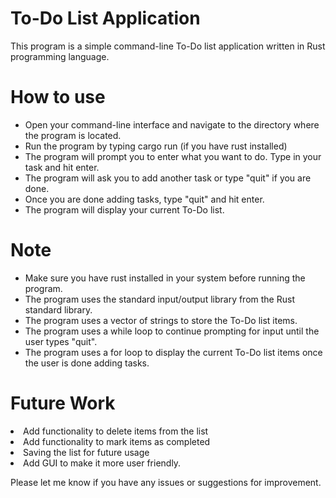 <h1>To-Do List Application</h1>
This program is a simple command-line To-Do list application written in Rust programming language.

<h1>How to use</h1>
<ul>
<li>Open your command-line interface and navigate to the directory where the program is located.</li>
<li>Run the program by typing cargo run (if you have rust installed)</li>
<li>The program will prompt you to enter what you want to do. Type in your task and hit enter.</li>
<li>The program will ask you to add another task or type "quit" if you are done.</li>
<li>Once you are done adding tasks, type "quit" and hit enter.</li>
<li>The program will display your current To-Do list.</li>
</ul>


<h1>Note</h1>
<ul>
<li>Make sure you have rust installed in your system before running the program.</li>
<li>The program uses the standard input/output library from the Rust standard library.</li>
<li>The program uses a vector of strings to store the To-Do list items.</li>
<li>The program uses a while loop to continue prompting for input until the user types "quit".</li>
<li>The program uses a for loop to display the current To-Do list items once the user is done adding tasks.</li>
</ul>
<h1>Future Work</h1>
<li>Add functionality to delete items from the list</li>
<li>Add functionality to mark items as completed</li>
<li>Saving the list for future usage</li>
<li>Add GUI to make it more user friendly.</li>

Please let me know if you have any issues or suggestions for improvement.
